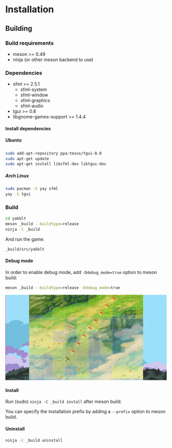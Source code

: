 # Installation

## Building

### Build requirements

- meson >= 0.49
- ninja (or other meson backend to use)

### Dependencies

- sfml >= 2.5.1
	- sfml-system
	- sfml-window
	- sfml-graphics
	- sfml-audio
- tgui >= 0.8
- libgnome-games-support >= 1.4.4

#### Install dependencies

##### Ubuntu

```sh
sudo add-apt-repository ppa:texus/tgui-0.8
sudo apt-get update
sudo apt-get install libsfml-dev libtgui-dev
```

##### Arch Linux

```sh
sudo pacman -S yay sfml
yay -S tgui
```

### Build

```sh
cd yakblt
meson _build --buildtype=release
ninja -C _build
```

And run the game:

```sh
_build/src/yakblt
```

#### Debug mode

In order to enable debug mode, add `-Ddebug_mode=true` option to meson build:

```sh
meson _build --buildtype=release -Ddebug_mode=true
```

![Debug mode](debug.jpg)

#### Install

Run (sudo) `ninja -C _build install` after meson build.

You can specify the installation prefix by adding a `--prefix` option to meson
build.

#### Uninstall

```sh
ninja -C _build uninstall
```

